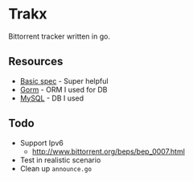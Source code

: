 # Trakx

Bittorrent tracker written in go.

## Resources

* [Basic spec](https://wiki.theory.org/index.php/BitTorrentSpecification) - Super helpful
* [Gorm](https://github.com/jinzhu/gorm/) - ORM I used for DB
* [MySQL](https://www.mysql.com/) - DB I used

## Todo

* Support Ipv6
  * http://www.bittorrent.org/beps/bep_0007.html
* Test in realistic scenario
* Clean up `announce.go`